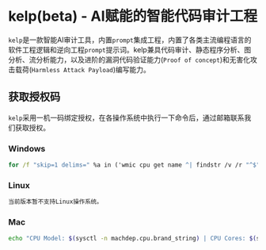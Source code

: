 # kelp(beta) - AI赋能的智能代码审计工程

`kelp`是一款智能AI审计工具，内置`prompt`集成工程，内置了各类主流编程语言的软件工程逻辑和逆向工程`prompt`提示词。kelp兼具代码审计、静态程序分析、图分析、流分析能力，以及进阶的漏洞代码验证能力(`Proof of concept`)和无害化攻击载荷(`Harmless Attack Payload`)编写能力。



## 获取授权码

`kelp`采用一机一码绑定授权，在各操作系统中执行一下命令后，通过邮箱联系我们获取授权。

### Windows

```cmd
for /f "skip=1 delims=" %a in ('wmic cpu get name ^| findstr /v /r "^$"') do @if not defined cpuName set "cpuName=%a" & echo|set /p ="CPU Model: %cpuName% | CPU Cores: %NUMBER_OF_PROCESSORS% | OS: %OS% | Architecture: %PROCESSOR_ARCHITECTURE%"
```

### Linux

```bash
当前版本暂不支持Linux操作系统。
```

### Mac

```bash
echo "CPU Model: $(sysctl -n machdep.cpu.brand_string) | CPU Cores: $(sysctl -n hw.ncpu) | OS: $(uname -s) | Architecture: $(uname -m)"
```